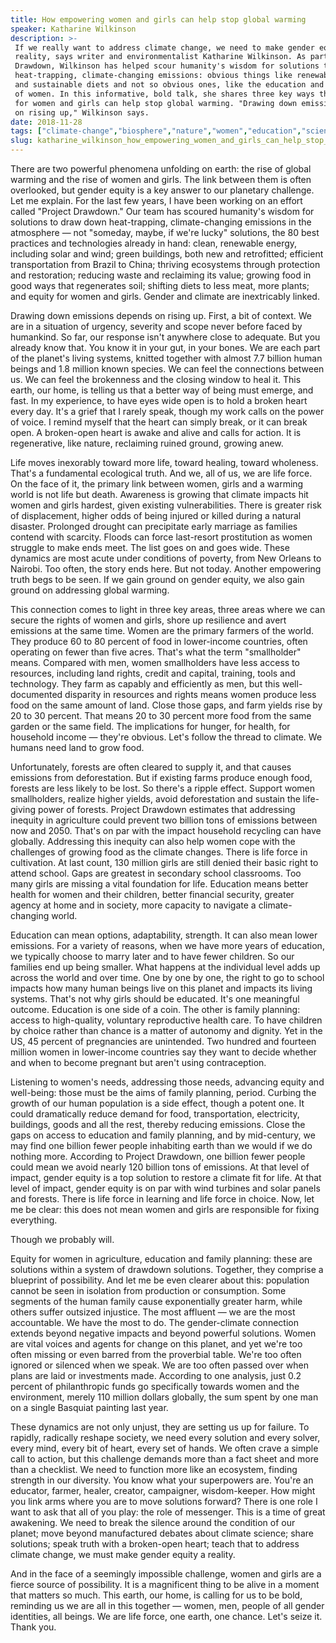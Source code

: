 ```yaml
---
title: How empowering women and girls can help stop global warming
speaker: Katharine Wilkinson
description: >-
 If we really want to address climate change, we need to make gender equity a
 reality, says writer and environmentalist Katharine Wilkinson. As part of Project
 Drawdown, Wilkinson has helped scour humanity's wisdom for solutions to draw down
 heat-trapping, climate-changing emissions: obvious things like renewable energy
 and sustainable diets and not so obvious ones, like the education and empowerment
 of women. In this informative, bold talk, she shares three key ways that equity
 for women and girls can help stop global warming. "Drawing down emissions depends
 on rising up," Wilkinson says.
date: 2018-11-28
tags: ["climate-change","biosphere","nature","women","education","science","sustainability","policy","farming","communication"]
slug: katharine_wilkinson_how_empowering_women_and_girls_can_help_stop_global_warming
---
```


There are two powerful phenomena unfolding on earth: the rise of global warming and the
rise of women and girls. The link between them is often overlooked, but gender equity is a
key answer to our planetary challenge. Let me explain. For the last few years, I have been
working on an effort called "Project Drawdown." Our team has scoured humanity's wisdom for
solutions to draw down heat-trapping, climate-changing emissions in the atmosphere — not
"someday, maybe, if we're lucky" solutions, the 80 best practices and technologies already
in hand: clean, renewable energy, including solar and wind; green buildings, both new and
retrofitted; efficient transportation from Brazil to China; thriving ecosystems through
protection and restoration; reducing waste and reclaiming its value; growing food in good
ways that regenerates soil; shifting diets to less meat, more plants; and equity for women
and girls. Gender and climate are inextricably linked.

Drawing down emissions depends on rising up. First, a bit of context. We are in a situation
of urgency, severity and scope never before faced by humankind. So far, our response isn't
anywhere close to adequate. But you already know that. You know it in your gut, in your
bones. We are each part of the planet's living systems, knitted together with almost 7.7
billion human beings and 1.8 million known species. We can feel the connections between
us. We can feel the brokenness and the closing window to heal it. This earth, our home, is
telling us that a better way of being must emerge, and fast. In my experience, to have eyes
wide open is to hold a broken heart every day. It's a grief that I rarely speak, though my
work calls on the power of voice. I remind myself that the heart can simply break, or it
can break open. A broken-open heart is awake and alive and calls for action. It is
regenerative, like nature, reclaiming ruined ground, growing anew.

Life moves inexorably toward more life, toward healing, toward wholeness. That's a
fundamental ecological truth. And we, all of us, we are life force. On the face of it, the
primary link between women, girls and a warming world is not life but death. Awareness is
growing that climate impacts hit women and girls hardest, given existing vulnerabilities.
There is greater risk of displacement, higher odds of being injured or killed during a
natural disaster. Prolonged drought can precipitate early marriage as families contend
with scarcity. Floods can force last-resort prostitution as women struggle to make ends
meet. The list goes on and goes wide. These dynamics are most acute under conditions of
poverty, from New Orleans to Nairobi. Too often, the story ends here. But not today.
Another empowering truth begs to be seen. If we gain ground on gender equity, we also gain
ground on addressing global warming.

This connection comes to light in three key areas, three areas where we can secure the
rights of women and girls, shore up resilience and avert emissions at the same time. Women
are the primary farmers of the world. They produce 60 to 80 percent of food in
lower-income countries, often operating on fewer than five acres. That's what the term
"smallholder" means. Compared with men, women smallholders have less access to resources,
including land rights, credit and capital, training, tools and technology. They farm as
capably and efficiently as men, but this well-documented disparity in resources and rights
means women produce less food on the same amount of land. Close those gaps, and farm
yields rise by 20 to 30 percent. That means 20 to 30 percent more food from the same
garden or the same field. The implications for hunger, for health, for household income —
they're obvious. Let's follow the thread to climate. We humans need land to grow
food.

Unfortunately, forests are often cleared to supply it, and that causes emissions from
deforestation. But if existing farms produce enough food, forests are less likely to be
lost. So there's a ripple effect. Support women smallholders, realize higher yields, avoid
deforestation and sustain the life-giving power of forests. Project Drawdown estimates
that addressing inequity in agriculture could prevent two billion tons of emissions
between now and 2050. That's on par with the impact household recycling can have globally.
Addressing this inequity can also help women cope with the challenges of growing food as
the climate changes. There is life force in cultivation. At last count, 130 million girls
are still denied their basic right to attend school. Gaps are greatest in secondary school
classrooms. Too many girls are missing a vital foundation for life. Education means better
health for women and their children, better financial security, greater agency at home and
in society, more capacity to navigate a climate-changing world.

Education can mean options, adaptability, strength. It can also mean lower emissions. For
a variety of reasons, when we have more years of education, we typically choose to marry
later and to have fewer children. So our families end up being smaller. What happens at
the individual level adds up across the world and over time. One by one by one, the right
to go to school impacts how many human beings live on this planet and impacts its living
systems. That's not why girls should be educated. It's one meaningful outcome. Education is
one side of a coin. The other is family planning: access to high-quality, voluntary
reproductive health care. To have children by choice rather than chance is a matter of
autonomy and dignity. Yet in the US, 45 percent of pregnancies are unintended. Two hundred
and fourteen million women in lower-income countries say they want to decide whether and
when to become pregnant but aren't using contraception.

Listening to women's needs, addressing those needs, advancing equity and well-being: those
must be the aims of family planning, period. Curbing the growth of our human population is
a side effect, though a potent one. It could dramatically reduce demand for food,
transportation, electricity, buildings, goods and all the rest, thereby reducing
emissions. Close the gaps on access to education and family planning, and by mid-century,
we may find one billion fewer people inhabiting earth than we would if we do nothing more.
According to Project Drawdown, one billion fewer people could mean we avoid nearly 120
billion tons of emissions. At that level of impact, gender equity is a top solution to
restore a climate fit for life. At that level of impact, gender equity is on par with wind
turbines and solar panels and forests. There is life force in learning and life force in
choice. Now, let me be clear: this does not mean women and girls are responsible for fixing
everything.

Though we probably will.

Equity for women in agriculture, education and family planning: these are solutions within
a system of drawdown solutions. Together, they comprise a blueprint of possibility. And
let me be even clearer about this: population cannot be seen in isolation from production
or consumption. Some segments of the human family cause exponentially greater harm, while
others suffer outsized injustice. The most affluent — we are the most accountable. We have
the most to do. The gender-climate connection extends beyond negative impacts and beyond
powerful solutions. Women are vital voices and agents for change on this planet, and yet
we're too often missing or even barred from the proverbial table. We're too often ignored
or silenced when we speak. We are too often passed over when plans are laid or investments
made. According to one analysis, just 0.2 percent of philanthropic funds go specifically
towards women and the environment, merely 110 million dollars globally, the sum spent by
one man on a single Basquiat painting last year.

These dynamics are not only unjust, they are setting us up for failure. To rapidly,
radically reshape society, we need every solution and every solver, every mind, every bit
of heart, every set of hands. We often crave a simple call to action, but this challenge
demands more than a fact sheet and more than a checklist. We need to function more like an
ecosystem, finding strength in our diversity. You know what your superpowers are. You're
an educator, farmer, healer, creator, campaigner, wisdom-keeper. How might you link arms
where you are to move solutions forward? There is one role I want to ask that all of you
play: the role of messenger. This is a time of great awakening. We need to break the
silence around the condition of our planet; move beyond manufactured debates about climate
science; share solutions; speak truth with a broken-open heart; teach that to address
climate change, we must make gender equity a reality.

And in the face of a seemingly impossible challenge, women and girls are a fierce source
of possibility. It is a magnificent thing to be alive in a moment that matters so much.
This earth, our home, is calling for us to be bold, reminding us we are all in this
together — women, men, people of all gender identities, all beings. We are life force, one
earth, one chance. Let's seize it. Thank you.

<!--
ad_duration=3.33
comment_count=37
event="TEDWomen 2018"
external_start_time=0
has_talk_citation=0
intro_duration=11.82
is_subtitle_required="False"
is_talk_featured="True"
language="en"
language_swap="False"
native_language="en"
number_of_related_talks=6
number_of_speakers=1
number_of_subtitled_videos=21
number_of_tags=10
number_of_talk_download_languages=21
number_of_talk_more_resources=3
number_of_talk_recommendations=1
number_of_talks_take_actions=2
post_ad_duration=0.83
published_timestamp="2019-01-16 15:47:51"
recording_date="2018-11-28"
speaker_description="Writer, environmentalist"
speaker_is_published=1
speaker_name="Katharine Wilkinson"
talk_name="How empowering women and girls can help stop global warming"
talk_recommendations_blurb="More resources curated by Katharine Wilkinson"
talks_tags=["climate-change","biosphere","nature","women","education","science","sustainability","policy","farming","communication"]
url_audio="https://download.ted.com/talks/KatharineWilkinson_2018W.mp3?apikey=acme-roadrunner"
url_photo_speaker="https://pe.tedcdn.com/images/ted/c21caf250bd854f48ac32353a514bcb8cebacc46_254x191.jpg"
url_photo_talk="https://s3.amazonaws.com/talkstar-photos/uploads/6ece6d82-f26d-48de-b7b7-5b75a5a90ed3/KatharineWilkinson_2018W-embed-new.jpg"
url_webpage="https://www.ted.com/talks/katharine_wilkinson_how_empowering_women_and_girls_can_help_stop_global_warming"
video_type_name="TED Stage Talk"
-->